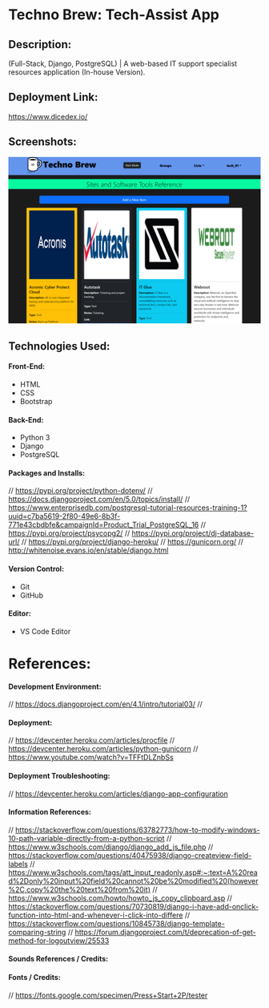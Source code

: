 # Techno Brew: Tech-Assist App

## Description:
(Full-Stack, Django, PostgreSQL) | A web-based IT support specialist resources application (In-house Version).

## Deployment Link:
https://www.dicedex.io/

## Screenshots:
![Screenshot](/io.png)

## Technologies Used:
#### Front-End:
- HTML
- CSS
- Bootstrap
#### Back-End:
- Python 3
- Django
- PostgreSQL
#### Packages and Installs:
// https://pypi.org/project/python-dotenv/
// https://docs.djangoproject.com/en/5.0/topics/install/
// https://www.enterprisedb.com/postgresql-tutorial-resources-training-1?uuid=c7ba5619-2f80-49e6-8b3f-771e43cbdbfe&campaignId=Product_Trial_PostgreSQL_16
// https://pypi.org/project/psycopg2/
// https://pypi.org/project/dj-database-url/
// https://pypi.org/project/django-heroku/
// https://gunicorn.org/
// http://whitenoise.evans.io/en/stable/django.html
#### Version Control:
- Git
- GitHub
#### Editor:
- VS Code Editor
# References:
#### Development Environment:
// https://docs.djangoproject.com/en/4.1/intro/tutorial03/
// 
#### Deployment:
// https://devcenter.heroku.com/articles/procfile
// https://devcenter.heroku.com/articles/python-gunicorn
// https://www.youtube.com/watch?v=TFFtDLZnbSs
#### Deployment Troubleshooting:
// https://devcenter.heroku.com/articles/django-app-configuration
#### Information References:
// https://stackoverflow.com/questions/63782773/how-to-modify-windows-10-path-variable-directly-from-a-python-script
// https://www.w3schools.com/django/django_add_js_file.php
// https://stackoverflow.com/questions/40475938/django-createview-field-labels
// https://www.w3schools.com/tags/att_input_readonly.asp#:~:text=A%20read%2Donly%20input%20field%20cannot%20be%20modified%20(however%2C,copy%20the%20text%20from%20it)
// https://www.w3schools.com/howto/howto_js_copy_clipboard.asp
// https://stackoverflow.com/questions/70730819/django-i-have-add-onclick-function-into-html-and-whenever-i-click-into-differe
// https://stackoverflow.com/questions/10845738/django-template-comparing-string
// https://forum.djangoproject.com/t/deprecation-of-get-method-for-logoutview/25533
#### Sounds References / Credits:
#### Fonts / Credits:
// https://fonts.google.com/specimen/Press+Start+2P/tester
